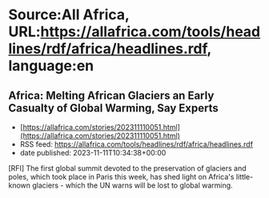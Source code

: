 # Source:All Africa, URL:https://allafrica.com/tools/headlines/rdf/africa/headlines.rdf, language:en

## Africa: Melting African Glaciers an Early Casualty of Global Warming, Say Experts
 - [https://allafrica.com/stories/202311110051.html](https://allafrica.com/stories/202311110051.html)
 - RSS feed: https://allafrica.com/tools/headlines/rdf/africa/headlines.rdf
 - date published: 2023-11-11T10:34:38+00:00

[RFI] The first global summit devoted to the preservation of glaciers and poles, which took place in Paris this week, has shed light on Africa's little-known glaciers - which the UN warns will be lost to global warming.

